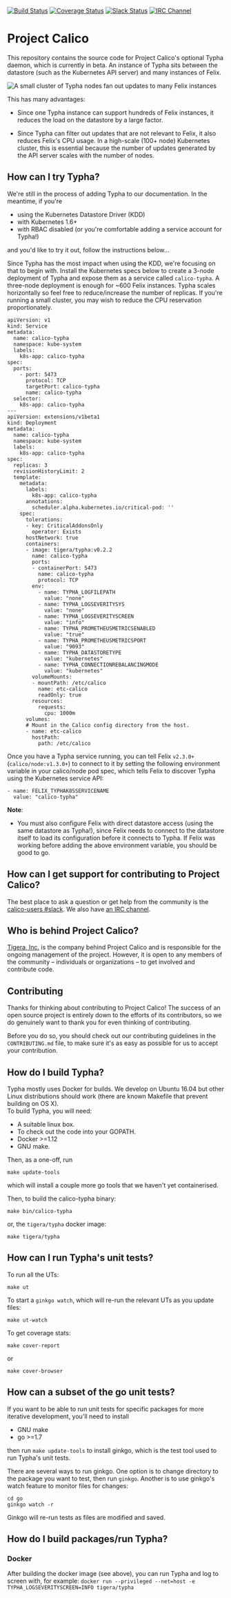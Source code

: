 [![Build Status](https://semaphoreci.com/api/v1/calico/typha/branches/master/shields_badge.svg)](https://semaphoreci.com/calico/typha)
[![Coverage Status](https://coveralls.io/repos/github/projectcalico/typha/badge.svg?branch=master&cachebreaker=1)](https://coveralls.io/github/projectcalico/typha?branch=master)
[![Slack Status](https://slack.projectcalico.org/badge.svg)](https://slack.projectcalico.org)
[![IRC Channel](https://img.shields.io/badge/irc-%23calico-blue.svg)](https://kiwiirc.com/client/irc.freenode.net/#calico)
# Project Calico

<!--
<blockquote>
Note that the documentation in this repo is targeted at Calico contributors.
<h1>Documentation for Calico users is here:<br><a href="http://docs.projectcalico.org">http://docs.projectcalico.org</a></h1>
</blockquote>
-->

This repository contains the source code for Project Calico's optional Typha daemon, which is
currently in beta.  An instance of Typha sits between the datastore (such as the
Kubernetes API server) and many instances of Felix.

![A small cluster of Typha nodes fan out updates to many Felix instances](docs/fan-out.png "A small cluster of Typha nodes fan out updates to many Felix instances  ")

This has many advantages:

- Since one Typha instance can support hundreds of Felix instances, it reduces the load on the datastore
  by a large factor.

- Since Typha can filter out updates that are not relevant to Felix, it also reduces Felix's
  CPU usage.  In a high-scale (100+ node) Kubernetes cluster, this is essential because the
  number of updates generated by the API server scales with the number of nodes.

## How can I try Typha?

We're still in the process of adding Typha to our documentation.  In the meantime, if you're

- using the Kubernetes Datastore Driver (KDD)
- with Kubernetes 1.6+
- with RBAC disabled (or you're comfortable adding a service account for Typha!)

and you'd like to try it out, follow the instructions below...

Since Typha has the most impact when using the KDD, we're focusing on that to begin with.  Install the Kubernetes
specs below to create a 3-node deployment of Typha and expose them as a service called `calico-typha`.  A three-node
deployment is enough for ~600 Felix instances.  Typha scales horizontally so feel free to reduce/increase
the number of replicas.  If you're running a small cluster, you may wish to reduce the CPU reservation
proportionately.


    apiVersion: v1
    kind: Service
    metadata:
      name: calico-typha
      namespace: kube-system
      labels:
        k8s-app: calico-typha
    spec:
      ports:
        - port: 5473
          protocol: TCP
          targetPort: calico-typha
          name: calico-typha
      selector:
        k8s-app: calico-typha
    ---
    apiVersion: extensions/v1beta1
    kind: Deployment
    metadata:
      name: calico-typha
      namespace: kube-system
      labels:
        k8s-app: calico-typha
    spec:
      replicas: 3
      revisionHistoryLimit: 2
      template:
        metadata:
          labels:
            k8s-app: calico-typha
          annotations:
            scheduler.alpha.kubernetes.io/critical-pod: ''
        spec:
          tolerations:
          - key: CriticalAddonsOnly
            operator: Exists
          hostNetwork: true
          containers:
          - image: tigera/typha:v0.2.2
            name: calico-typha
            ports:
            - containerPort: 5473
              name: calico-typha
              protocol: TCP
            env:
              - name: TYPHA_LOGFILEPATH
                value: "none"
              - name: TYPHA_LOGSEVERITYSYS
                value: "none"
              - name: TYPHA_LOGSEVERITYSCREEN
                value: "info"
              - name: TYPHA_PROMETHEUSMETRICSENABLED
                value: "true"
              - name: TYPHA_PROMETHEUSMETRICSPORT
                value: "9093"
              - name: TYPHA_DATASTORETYPE
                value: "kubernetes"
              - name: TYPHA_CONNECTIONREBALANCINGMODE
                value: "kubernetes"
            volumeMounts:
            - mountPath: /etc/calico
              name: etc-calico
              readOnly: true
            resources:
              requests:
                cpu: 1000m
          volumes:
          # Mount in the Calico config directory from the host.
          - name: etc-calico
            hostPath:
              path: /etc/calico


Once you have a Typha service running, you can tell Felix `v2.3.0+` (`calico/node:v1.3.0+`) to connect
to it by setting the following environment variable in your calico/node pod spec, which tells
Felix to discover Typha using the Kubernetes service API:


    - name: FELIX_TYPHAK8SSERVICENAME
      value: "calico-typha"


**Note**:

- You must also configure Felix with direct datastore access (using the same datastore as Typha!),
  since Felix needs to connect to the datastore itself to load its configuration before it connects
  to Typha.  If Felix was working before adding the above environment variable, you should be good to go.



## How can I get support for contributing to Project Calico?

The best place to ask a question or get help from the community is the
[calico-users #slack](https://slack.projectcalico.org).  We also have
[an IRC channel](https://kiwiirc.com/client/irc.freenode.net/#calico).

## Who is behind Project Calico?

[Tigera, Inc.](https://www.tigera.io/) is the company behind Project Calico
and is responsible for the ongoing management of the project. However, it
is open to any members of the community – individuals or organizations –
to get involved and contribute code.

## Contributing

Thanks for thinking about contributing to Project Calico! The success of an
open source project is entirely down to the efforts of its contributors, so we
do genuinely want to thank you for even thinking of contributing.

Before you do so, you should check out our contributing guidelines in the
`CONTRIBUTING.md` file, to make sure it's as easy as possible for us to accept
your contribution.

## How do I build Typha?

Typha mostly uses Docker for builds.  We develop on Ubuntu 16.04 but other
Linux distributions should work (there are known Makefile that prevent building on OS X).  
To build Typha, you will need:

- A suitable linux box.
- To check out the code into your GOPATH.
- Docker >=1.12
- GNU make.

Then, as a one-off, run
```
make update-tools
```
which will install a couple more go tools that we haven't yet containerised.
 
Then, to build the calico-typha binary:
```
make bin/calico-typha
```
or, the `tigera/typha` docker image:
```
make tigera/typha
```

## How can I run Typha's unit tests?

To run all the UTs:
```
make ut
```

To start a `ginkgo watch`, which will re-run the relevant UTs as you update files:
```
make ut-watch
```

To get coverage stats:
```
make cover-report
```
or 
```
make cover-browser
```

## How can a subset of the go unit tests?

If you want to be able to run unit tests for specific packages for more iterative
development, you'll need to install

- GNU make
- go >=1.7

then run `make update-tools` to install ginkgo, which is the test tool used to
run Typha's unit tests.

There are several ways to run ginkgo.  One option is to change directory to the
package you want to test, then run `ginkgo`.  Another is to use ginkgo's
watch feature to monitor files for changes:
```
cd go
ginkgo watch -r
```
Ginkgo will re-run tests as files are modified and saved.

## How do I build packages/run Typha?

### Docker

After building the docker image (see above), you can run Typha and log to screen 
with, for example:
`docker run --privileged --net=host -e TYPHA_LOGSEVERITYSCREEN=INFO tigera/typha`

